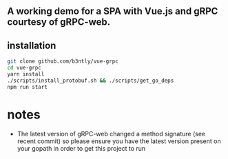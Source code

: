 ## A working demo for a SPA with Vue.js and gRPC courtesy of gRPC-web.

## installation

```bash
git clone github.com/b3ntly/vue-grpc
cd vue-grpc
yarn install
./scripts/install_protobuf.sh && ./scripts/get_go_deps
npm run start
```

# notes

* The latest version of gRPC-web changed a method signature (see recent commit) so please ensure
you have the latest version present on your gopath in order to get this project
to run